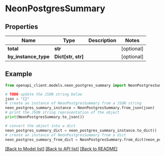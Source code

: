 # NeonPostgresSummary


## Properties

Name | Type | Description | Notes
------------ | ------------- | ------------- | -------------
**total** | **str** |  | [optional] 
**by_instance_type** | **Dict[str, str]** |  | [optional] 

## Example

```python
from openapi_client.models.neon_postgres_summary import NeonPostgresSummary

# TODO update the JSON string below
json = "{}"
# create an instance of NeonPostgresSummary from a JSON string
neon_postgres_summary_instance = NeonPostgresSummary.from_json(json)
# print the JSON string representation of the object
print(NeonPostgresSummary.to_json())

# convert the object into a dict
neon_postgres_summary_dict = neon_postgres_summary_instance.to_dict()
# create an instance of NeonPostgresSummary from a dict
neon_postgres_summary_from_dict = NeonPostgresSummary.from_dict(neon_postgres_summary_dict)
```
[[Back to Model list]](../README.md#documentation-for-models) [[Back to API list]](../README.md#documentation-for-api-endpoints) [[Back to README]](../README.md)


